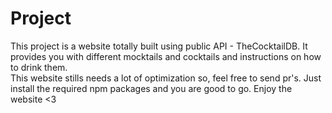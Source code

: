 # Project
This project is a website totally built using public API - TheCocktailDB. It provides you with different mocktails and cocktails and instructions on how to drink them.  
This website stills needs a lot of optimization so, feel free to send pr's.
Just install the required npm packages and you are good to go. Enjoy the website <3
